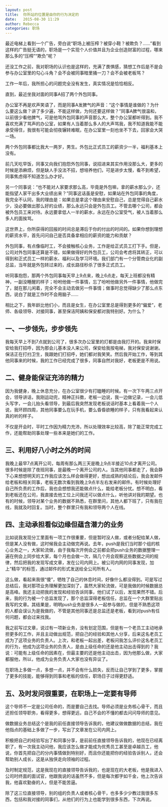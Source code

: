 ```yaml
---
layout: post
title:  你所站的位置是由你的行为决定的
date:   2015-08-30 11:29
author: Rebecca
categories: 职场
---
```


最近电梯上看到一个广告，旁白说“职场上被压榨？被穿小鞋？被欺负？……”看到这样的广告挺无语的，职场是一个实现个人价值并且为企业创造财富的过程，哪来那么多的“压榨”“欺负”呢？

<!-- more -->

还没工作之前，我对职场的认识也是这样的，充满了畏惧感，猜想工作后是不是会参与办公室里的勾心斗角？会不会被同事暗里捅一刀？会不会被老板骂？

工作一年后，我所担心的问题完全没有发生，真实情况是恰恰相反。

直到，最近坐我对面的同事A招了两个外包同事。

办公室不再是欢声笑语了，而是同事A发脾气的声音：“这个事情是谁做的？为什么要这么做？讲了多少遍，不能这样做，为何还要这样做？”同事A脾气很温和，以前很少看他脾气，可是他骂外包同事的声音那么大，整个办公室都听得到。我不喜欢充满了骂声的办公室，如果有人当着那么多人的大声骂我，我不知道我能不能承受得住，我很有可能会彻夜辗转难眠，在办公室里一刻也坐不下去，回家会大哭一场。

两个外包同事都比我大一两岁，男生。外包比正式员工的薪资少一半，福利基本上没有。

前几天吃早饭，同事又向我们抱怨外包同事，说招进来其实作用没那么大，更多的时候是添麻烦，但是缺人手没法不招，想培养他们，可是进步太慢，看不到希望，同事焦虑得不知道怎么办才好。

另一个同事说：“也不能对人家要求那么高，毕竟是外包嘛，拿的薪水那么少，还能指望人家干出多大业绩出来？”同事这话虽是安慰，如果站在外包同事的角度，我完全不认同，我的理由是：如果总是拿这个理由来安慰自己，总是觉得自己薪水少，没必要做出那么好的业绩，那么永远只会是外包员工。不管去哪个公司，都会被外包员工来对待。永远要拿低人一半的薪水，永远在办公室受气，被人当着那么多人的面挨骂。

这世界上，你所获得的回报的时间总是滞后于你的付出的时间的。如果你想到理想的薪资水平，首先问问自己是否具备拿相应的薪资的能力和贡献？

外包同事，有点像临时工，不会接触核心业务，工作是给正式员工打下手。但是，公司对外包同事还算是不错，如果做得好的外包员工，公司会考虑将其转正，可以得到和正式员工一样的薪水、福利以及学习环境。我们部门有一个分管商业化的副总监，当年就是外包转过来的，成长路径秒杀了很多正式员工。

听同事抱怨，那两个外包同事每天早上9点来，晚上6点走，每天上班都没有精神，一副没睡醒的样子；吩咐他做一件事情，忘了吩咐他做另外一件事情，他做完了，就在那儿闲着，完全不会主动去做另一件事情；做事时总觉得缺少了那么点东西，说白了就是工作时不会用脑子……

相比之下，我年龄比他们小，而且是女生，在办公室里总是得到更多的“偏爱”，老师、各级领导、对接同事，甚至保洁阿姨和保安都对我特别好。为什么？

##  一、一步领先，步步领先

我每天早上不到7点就到公司了，很多次办公室里的灯都是由我打开的。我来时保安给我打招呼，因为那会儿基本没人来公司，保安给我按电梯，我对保安说谢谢。保洁正在打扫卫生，我跟她们打招呼，她们都对我笑笑。然后我开始工作，等到其他同事来的时候，我的工作已经完成了很多，同事自然对我好，老板更是不用说。

## 二、健身能保证充沛的精力

因为我健身，晚上休息充分，在办公室很少有打瞌睡的时候。有一次下午两三点开会，领导讲话，我刚运动完，精神正抖擞，老板一边说，我一边做记录，一会儿低头写字，一会儿抬头看领导，到最后我突然发现老板说话时基本上看着我一个人说，我环顾四周，其他同事要么在玩手机，要么昏昏欲睡的样子，只有我看起来认真的听的样子。

不仅是开会时，平时工作因为精力充沛，所以处理效率比较高，除了能正常完成工作，还能帮助同事处理一些本来是她们的工作。

## 三、利用好八小时之外的时间

我晚上最早7点离开公司，每周有那么两三天是晚上9点半接近10点才离开公司。很多时候是除了夜班同事，是最晚一个离开公司的人。当其他同事都走了，我会静下心来想想明天的工作我应该怎么样会做得更好，想出成熟的结论后，我会发邮件给老板和相关同事，老板无数次看到我晚上9点半左右发来的邮件。有时候处理好自己所负责的工作后，我也会想想我还能做点什么，能给老板分忧。想不明白，看到老板还在公司，我直接去他工位上问我还可以做点什么，听他讲对我的期望。也有的时候，领导对某个业务的数据不熟悉，在群里问，其他人都下班了，只有我在线，我就及时回复。当时，整个群里只有我和领导两个人在线。

## 四、主动承担看似边缘但蕴含潜力的业务

比如说我发现分工里面有一项工作很重要，但是暂时没人做，或者分配给某人做，但是某人没有做，这时候我会主动做完再说。去年，push是我们当时那个组的核心业务之一，大家轮流做，由于我每次开例会之前都会把push业务的数据整理一遍在例会上同步给大家，每个月也会做一次，隔几个月会观察这些数据之间的规律，然后把我的发现写成文章，发在公司内网上。被公司内网的同事发现，加上“精华”的标签，通过邮件的形式发送给全公司所有人。

这么做，看起来我很“傻”，牺牲了自己的休息时间，好像什么都没得到。可是写过总结后，我对那项业务理解更加深刻了，虽然大家轮流做，可是我做的时候数据总是高峰。我还主动把我的发现和经验告诉同事，他们试了以后，发现果然不错。后来，我的行为被一个总监发现了，那个总监深得老板信任，总监在一个大群里贴出我写的文章。其结果是，明明push业务是很多人一起参与做的，但是不熟悉这项的人都会误认为是我做的，不管是其他同事还是总监还是老板，看到对push有任何问题，都会过来找我。

我之前写过文章，说过有一项新业务，没有划定范围，但是有一个老员工主动地承担更多的工作，并且主动做出规范，把自己的经验和其他人分享，后来这名老员工成为了这项业务的负责人。上次，和老板一起出差，老板问我怎么评价这名老员工的行为，他成为这项业务的负责人，是由上级任命的还是他主动出击得到的？我说：可能有上级任命的因素在，但最主要的还是他主动出击，因为他那么做，大家都服他，所以，他成为业务负责人大家也没有异议了。

在职场上多做一点，多想一点，并不会有什么损失，反而让自己学到了更多，掌握了更多的技能，能够得到同事和老板的信任，职场日子过得更舒适。

## 五、及时发问很重要，在职场上一定要有导师

这个导师不一定是公司任命的，而是要自己去找。导师必须是业务核心骨干，而且还担任领导职务，看得更多，想得更远，自己不会的不懂的都去问问导师的意见。

做数据业务总结这个是我的前任直接领导告诉我的，他建议做做数据的总结，我在他指点的基础上多做了一步，写出了文章发在公司内网上。

积极把自己的经验写出了和同事分享，是前前任直接领导告诉我的，他现在已经离职了，有一次我主动问他，我应该怎么做才能成为优秀员工甚至是卓越员工，他说，你首先把自己的分内事情做到特别好，而且你还能把你的经验告诉别人，还会帮助别人成长，这是从独侠走向领袖的过程。

及时制定规范，这是我现在的直接领导告诉我的，也是现在的大老板，他是我进入公司时终面的面试官，他跟我说的话虽然不多，但是每次都字如千金，他上次告诉我，他喜欢勤奋的人，但是不能苦逼。

除了这三位直接领导，别的组的负责人或者核心骨干，也多多少少教过我很多东西，包括和我对接的同事们，从他们的行为上也能学到很多东西，下次再说。
